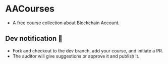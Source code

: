 # AACourses
+ A free course collection about Blockchain Account.

## Dev notification 👷
+ Fork and checkout to the dev branch, add your course, and initiate a PR.
+ The auditor will give suggestions or approve it and publish it.

